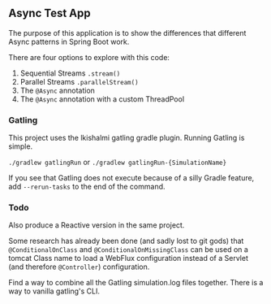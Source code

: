 ## Async Test App ##

The purpose of this application is to show the differences that different Async patterns in Spring Boot work. 

There are four options to explore with this code:

1. Sequential Streams `.stream()`
1. Parallel Streams `.parallelStream()` 
1. The `@Async` annotation
1. The `@Async` annotation with a custom ThreadPool


### Gatling ### 

This project uses the lkishalmi gatling gradle plugin. Running Gatling is simple. 

`./gradlew gatlingRun` or `./gradlew gatlingRun-{SimulationName}`

If you see that Gatling does not execute because of a silly Gradle feature, add `--rerun-tasks` to the end of the command. 


### Todo ###
Also produce a Reactive version in the same project. 

Some research has already been done (and sadly lost to git gods) that `@ConditionalOnClass` and `@ConditionalOnMissingClass` can be used on a tomcat Class name to load a WebFlux configuration instead of a Servlet (and therefore `@Controller`) configuration.

Find a way to combine all the Gatling simulation.log files together. There is a way to vanilla gatling's CLI.